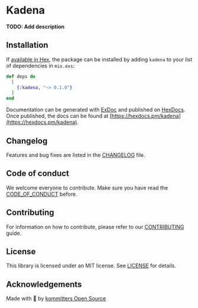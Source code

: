 # Kadena

**TODO: Add description**

## Installation

If [available in Hex](https://hex.pm/docs/publish), the package can be installed
by adding `kadena` to your list of dependencies in `mix.exs`:

```elixir
def deps do
  [
    {:kadena, "~> 0.1.0"}
  ]
end
```

Documentation can be generated with [ExDoc](https://github.com/elixir-lang/ex_doc)
and published on [HexDocs](https://hexdocs.pm). Once published, the docs can
be found at [https://hexdocs.pm/kadena](https://hexdocs.pm/kadena).

## Changelog

Features and bug fixes are listed in the [CHANGELOG][changelog] file.

## Code of conduct

We welcome everyone to contribute. Make sure you have read the [CODE_OF_CONDUCT][coc] before.

## Contributing

For information on how to contribute, please refer to our [CONTRIBUTING][contributing] guide.

## License

This library is licensed under an MIT license. See [LICENSE][license] for details.

## Acknowledgements

Made with 💙 by [kommitters Open Source](https://kommit.co)

[license]: https://github.com/kommitters/kadena/blob/main/LICENSE
[coc]: https://github.com/kommitters/kadena/blob/main/CODE_OF_CONDUCT.md
[changelog]: https://github.com/kommitters/kadena/blob/main/CHANGELOG.md
[contributing]: https://github.com/kommitters/kadena/blob/main/CONTRIBUTING.md
